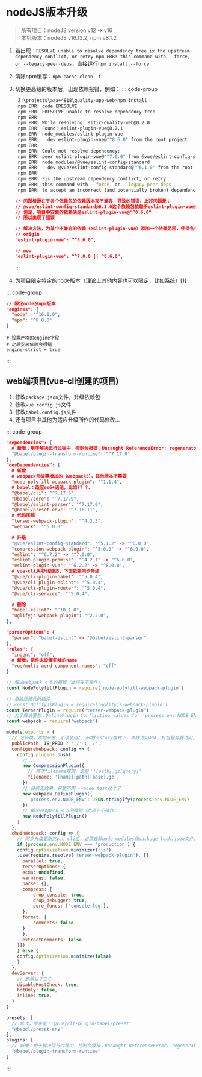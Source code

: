 # nodeJS版本升级

> 所有项目：nodeJS version v12 -> v16   
> 本机版本：nodeJS v16.13.2, npm v8.1.2   

1. 若出现：`RESOLVE unable to resolve dependency tree ix the upstream dependency conflict, or retry npm ERR! this command with --force, or --legacy-peer-deps`，直接运行`npm install --force`
2. 清除npm缓存：`npm cache clean -f`
3. 切换更高级的版本后，出现依赖报错，例如：
   ::: code-group

   ```bash [报错信息]
    Z:\projects\aaa+4818\quality-app-web>npm install
    npm ERR! code ERESOLVE
    npm ERR! ERESOLVE unable to resolve dependency tree
    npm ERR! 
    npm ERR! While resolving: sitir-quality-web@0.2.0
    npm ERR! Found: eslint-plugin-vue@8.7.1
    npm ERR! node_modules/eslint-plugin-vue
    npm ERR!   dev eslint-plugin-vue@"^8.6.0" from the root project
    npm ERR!
    npm ERR! Could not resolve dependency:
    npm ERR! peer eslint-plugin-vue@"^7.0.0" from @vue/eslint-config-standard@6.1.0
    npm ERR! node_modules/@vue/eslint-config-standard
    npm ERR!   dev @vue/eslint-config-standard@"^6.1.0" from the root project
    npm ERR!
    npm ERR! Fix the upstream dependency conflict, or retry
    npm ERR! this command with --force, or --legacy-peer-deps
    npm ERR! to accept an incorrect (and potentially broken) dependency resolution.
   ```

   ```package.json [解决方法]
   // 问题根源在于各个依赖包的依赖版本互不兼容，导致的错误，上述问题是：
   // @vue/eslint-config-standard@6.1.0这个依赖包依赖于eslint-plugin-vue@"^7.0.0"
   // 但是，项目中安装的依赖确是eslint-plugin-vue@"^8.6.0"
   // 所以出现了错误

   // 解决方法，为某个不兼容的依赖（eslint-plugin-vue）添加一个依赖范围，使得各个依赖于它的包都能正常运转
   // origin
   "eslint-plugin-vue": "^8.6.0",

   // now
   "eslint-plugin-vue": "^7.0.0 || ^8.6.0",
   ```
   :::

4. 为项目限定特定的node版本（理论上其他内容也可以限定，比如系统）[[1]](https://www.1024sou.com/article/209143.html)

::: code-group

```json [ package.json]
// 限定node及npm版本
"engines": {
  "node": "^16.0.0",
  "npm": "^8.0.0"
}
```

```npmrc [ .npmrc]
# 设置严格的engine字段
# 之后安装依赖会报错
engine-strict = true
```

:::

## web端项目(vue-cli创建的项目)

1. 修改`package.json`文件，升级依赖包
2. 修改`vue.config.js`文件
3. 修改`babel.config.js`文件
4. 还有项目中其他为适应升级所作的代码修改...

::: code-group

```json [package.json]
"dependencies": {
  # 新增：用于解决运行过程中，控制台报错：Uncaught ReferenceError: regeneratorRuntime is not defined
  "@babel/plugin-transform-runtime": "^7.17.0"
},
"devDependencies": {
  # 新增
  # webpack升级需增加的（webpack5），其他版本不需要
  "node-polyfill-webpack-plugin": "^1.1.4",
  # babel：适应es6+语法，比如?? ?.
  "@babel/cli": "^7.17.6",
  "@babel/core": "^7.17.9",
  "@babel/eslint-parser": "^7.17.0",
  "@babel/preset-env": "^7.16.11",
  # 代码压缩
  "terser-webpack-plugin": "^4.2.3",
  "webpack": "^5.0.0"

  # 升级
  "@vue/eslint-config-standard": "^5.1.2" -> "^6.0.0",
  "compression-webpack-plugin": "^3.0.0" -> "^6.0.0",
  "eslint": "^6.7.2" -> "^7.0.0",
  "eslint-plugin-promise": "^4.2.1" -> "^6.0.0",
  "eslint-plugin-vue": "^6.2.2" -> "^8.0.0",
  # vue-cli从4升级到5，下面依赖同步升级
  "@vue/cli-plugin-babel": "^5.0.4",
  "@vue/cli-plugin-eslint": "^5.0.4",
  "@vue/cli-plugin-router": "^5.0.4",
  "@vue/cli-service": "^5.0.4",

  # 删除
  "babel-eslint": "^10.1.0",
  "uglifyjs-webpack-plugin": "^2.2.0",
},

"parserOptions": {
  "parser": "babel-eslint" -> "@babel/eslint-parser"
},
"rules": {
  "indent": "off",
  # 新增，组件未设置驼峰的name
  "vue/multi-word-component-names": "off"
}
```


```javascript [vue.config.js]
// 解决webpack < 5的报错（此项先不操作）
const NodePolyfillPlugin = require('node-polyfill-webpack-plugin')

// 更换压缩代码插件
// const UglifyJsPlugin = require('uglifyjs-webpack-plugin')
const TerserPlugin = require("terser-webpack-plugin")
// 为了解决警告：DefinePlugin Conflicting values for 'process.env.NODE_ENV'，实际上无效果，在mode test情况下会出现，唯一变通方法，删除使用其他关键词代替test
const webpack = require('webpack')

module.exports = {
  // 分环境，本地开发，必须使用/，不然history模式下，单独访问404，打包服务器访问，必须使用./
  publicPath: IS_PROD ? './' : '/',
  configureWebpack: config => {
    config.plugins.push(
      // ...
      new CompressionPlugin({
        // 修改filename规则，之前：'[path].gz[query]'
        filename: '[name][path][base].gz',
      }),
      // 目前无效果，只能不用 --mode test这个了
      new webpack.DefinePlugin({
        'process.env.NODE_ENV': JSON.stringify(process.env.NODE_ENV)
      }),
      // 解决webpack < 5的报错（此项先不操作）
      new NodePolyfillPlugin()
    )
  },
  chainWebpack: config => {
    // 同步升级更新完vue-cli后，必须去除node modules和package-lock.json文件，不然报错：UnhandledPromiseRejectionWarning: TypeError: The 'compilation' argument must be an instance of Compilation
    if (process.env.NODE_ENV === 'production') {
    config.optimization.minimizer('js')
    .use(require.resolve('terser-webpack-plugin'), [{
      parallel: true,
      terserOptions: {
      ecma: undefined,
      warnings: false,
      parse: {},
      compress: {
          drop_console: true,
          drop_debugger: true,
          pure_funcs: ['console.log'],
      },
      format: {
          comments: false,
      }
      },
      extractComments: false
    }])
    } else {
    config.optimization.minimize(false)
    }
  },
  devServer: {
    // 删除以下三个
    disableHostCheck: true,
    hotOnly: false,
    inline: true, 
  }
}
```


```javascript [babel.config.js]
presets: [
  // 修改，原来是：'@vue/cli-plugin-babel/preset'
  "@babel/preset-env"
],
plugins: [
  // 新增：用于解决运行过程中，控制台报错：Uncaught ReferenceError: regeneratorRuntime is not defined
  "@babel/plugin-transform-runtime"
]
```

:::
